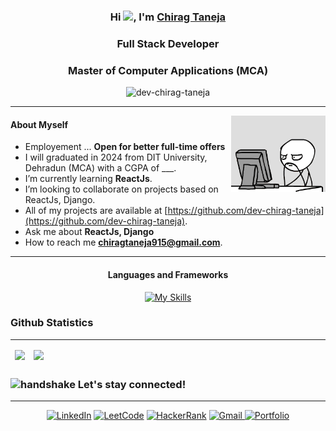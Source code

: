 <!-- <div align="center">
<img src="Hello.gif" align="center"/>
</div> -->

<h3 align="center">Hi <img src="https://raw.githubusercontent.com/iampavangandhi/iampavangandhi/master/gifs/Hi.gif" width=40>,
 I'm <a href="https://www.linkedin.com/in/chirag-taneja-b647981a4/" target="_blank">
Chirag Taneja</a></h3>

<h3 align="center">Full Stack Developer</h3>
<h3 align="center">Master of Computer Applications (MCA) </h3>
<p align="center"><img src="https://komarev.com/ghpvc/?username=dev-chirag-taneja&label=Profile%20views&color=0e75b6&style=flat" alt="dev-chirag-taneja" /></p>
<hr>

<!-- Image -->
<img width="30%" align="right" alt="GIF" src="coder-1.gif" />
 
<!-- About Me -->
 #### About Myself
- Employement ... **Open for better full-time offers**
- I will graduated in 2024 from DIT University, Dehradun (MCA) with a CGPA of ___.
- I’m currently learning **ReactJs**.
- I’m looking to collaborate on projects based on ReactJs, Django.
-  All of my projects are available at [https://github.com/dev-chirag-taneja](https://github.com/dev-chirag-taneja).
- Ask me about **ReactJs, Django**
- How to reach me **chiragtaneja915@gmail.com**.
 
---

<!-- Languages and Frameworks -->
<h4 align="center">Languages and Frameworks </h4>
<div align="center">

[![My Skills](https://skillicons.dev/icons?i=python,django,html,css,js,bootstrap,tailwind,react,materialui,redux,next,git,github,heroku,firebase,sqlite,graphql,netlify,vscode,linux&perline=10)](https://skillicons.dev)
</div>

<!-- Github Statistics -->
### Github Statistics
<hr>

<table align="center" border="0" cellpadding="0" cellspacing="0">
    <thead>
        <tr>
            <td><img src="https://github-readme-stats.vercel.app/api?username=dev-chirag-taneja&count_private=true&theme=tokyonight&show_icons=true" />             </td>
            <td><img src="https://github-readme-stats.vercel.app/api/top-langs?username=dev-chirag-taneja&show_icons=true&count_private=true&theme=tokyonight&locale=en&layout=compact" /></td>
        </tr>
    </thead>
</table>

### <img class="emoji" alt="handshake" height="20" width="20" src="https://github.githubassets.com/images/icons/emoji/unicode/1f91d.png">  Let's stay connected!
<hr>
<div align="center">
<a  href="https://www.linkedin.com/in/chirag-taneja-b647981a4/" target="_blank"><img alt="LinkedIn" src="https://img.shields.io/badge/linkedin-%231E77B5.svg?&style=for-the-badge&logo=linkedin&logoColor=white" /></a>
<a  href="https://leetcode.com/chiragtaneja915/" target="_blank"><img alt="LeetCode" src="https://img.shields.io/badge/leetcode-%23323330.svg?style=for-the-badge&logo=leetcode&logoColor=%23F7DF1E" /></a>
<a  href="https://www.hackerrank.com/chirag_taneja" target="_blank"><img alt="HackerRank" src="https://img.shields.io/badge/HackerRank-00EA64?style=for-the-badge&logo=hackerrank&logoColor=white" /></a>
<a href="mailto:chiragtaneja915@gmail.com"><img  alt="Gmail" src="https://img.shields.io/badge/Gmail-D14836?style=for-the-badge&logo=gmail&logoColor=white" />
<a  href="" target="_blank"><img alt="Portfolio" src="https://img.shields.io/badge/Portfolio-6236FF?style=for-the-badge&logo=portfolio&logoColor=white" /></a>
<!-- [![LinkedIn](https://img.shields.io/badge/LinkedIn-#C70D2C?style=for-the-badge&logo=linkedin&logoColor=white)](https://www.linkedin.com/in/) -->
</div> 

